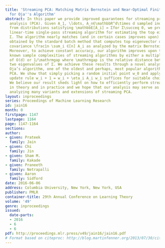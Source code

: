 ```yaml
---
title: 'Streaming PCA: Matching Matrix Bernstein and Near-Optimal Finite Sample Guarantees
  for Oja''s Algorithm'
abstract: In this paper we provide improved guarantees for streaming principal component
  analysis (PCA). Given A_1, \ldots, A_n∈\mathbbR^d\times d sampled independently
  from distributions satisfying \mathbbE[A_i] = Σfor Σ\succeq 0, we present an O(d)-space
  linear-time single-pass streaming algorithm for estimating the top eigenvector of
  Σ. The algorithm nearly matches (and in certain cases improves upon) the accuracy
  obtained by the standard batch method that computes top eigenvector of the empirical
  covariance \frac1n \sum_i ∈[n] A_i as analyzed by the matrix Bernstein inequality.
  Moreover, to achieve constant accuracy, our algorithm improves upon the best previous
  known sample complexities of streaming algorithms by either a multiplicative factor
  of O(d) or 1/\mathrmgap where \mathrmgap is the relative distance between the top
  two eigenvalues of Σ. We achieve these results through a novel analysis of the classic
  Oja’s algorithm, one of the oldest and perhaps, most popular algorithms for streaming
  PCA. We show that simply picking a random initial point w_0 and applying the natural
  update rule w_i + 1 = w_i + \eta_i A_i w_i suffices for suitable choice of \eta_i.
  We believe our result sheds light on how to efficiently perform streaming PCA both
  in theory and in practice and we hope that our analysis may serve as the basis for
  analyzing many variants and extensions of streaming PCA.
layout: inproceedings
series: Proceedings of Machine Learning Research
id: jain16
month: 0
firstpage: 1147
lastpage: 1164
page: 1147-1164
sections: 
author:
- given: Prateek
  family: Jain
- given: Chi
  family: Jin
- given: Sham M.
  family: Kakade
- given: Praneeth
  family: Netrapalli
- given: Aaron
  family: Sidford
date: 2016-06-06
address: Columbia University, New York, New York, USA
publisher: PMLR
container-title: 29th Annual Conference on Learning Theory
volume: '49'
genre: inproceedings
issued:
  date-parts:
  - 2016
  - 6
  - 6
pdf: http://proceedings.mlr.press/v49/jain16/jain16.pdf
# Format based on citeproc: http://blog.martinfenner.org/2013/07/30/citeproc-yaml-for-bibliographies/
---
```

